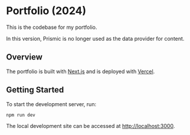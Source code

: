 # Portfolio (2024)

This is the codebase for my portfolio.

In this version, Prismic is no longer used as the data provider for content.

## Overview

The portfolio is built with [Next.js](https://nextjs.org/) and is deployed with [Vercel](https://vercel.com/).

## Getting Started

To start the development server, run:

```bash
npm run dev
```

The local development site can be accessed at [http://localhost:3000](http://localhost:3000).
